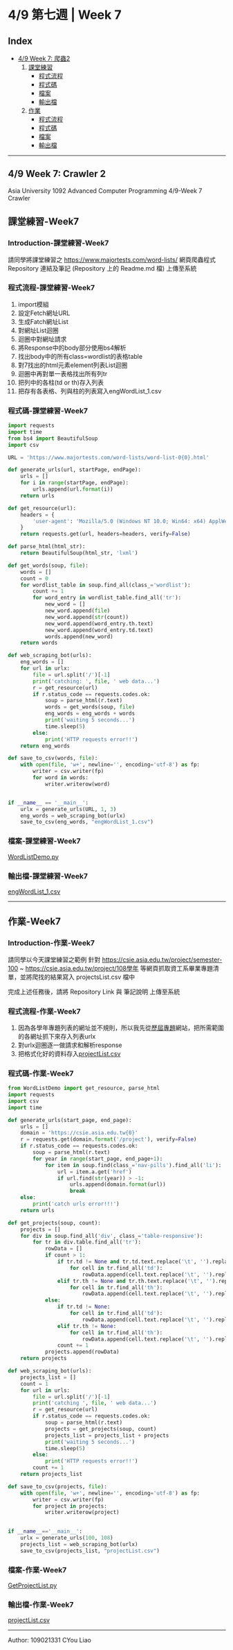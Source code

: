 # 4/9 第七週 | Week 7

## Index

* [4/9 Week 7: 爬蟲2](#49-week-7-crawler-2)
    1. [課堂練習](#課堂練習-Week7)
        * [程式流程](#程式流程-課堂練習-Week7)
        * [程式碼](#程式碼-課堂練習-Week7)
        * [檔案](#檔案-課堂練習-Week7)
        * [輸出檔](#輸出檔-課堂練習-Week7)
    2. [作業](#作業-Week7)
        * [程式流程](#程式流程-作業-Week7)
        * [程式碼](#程式碼-作業-Week7)
        * [檔案](#檔案-作業-Week7)
        * [輸出檔](#輸出檔-作業-Week7)

---

## 4/9 Week 7: Crawler 2

Asia University 1092 Advanced Computer Programming 4/9-Week 7 Crawler

## 課堂練習-Week7

### Introduction-課堂練習-Week7

請同學將課堂練習之 <https://www.majortests.com/word-lists/> 網頁爬蟲程式 Repository 連結及筆記 (Repository 上的 Readme.md 檔) 上傳至系統

### 程式流程-課堂練習-Week7

1. import模組
2. 設定Fetch網址URL
3. 生成Fatch網址List
4. 對網址List迴圈
5. 迴圈中對網址請求
6. 將Response中的body部分使用bs4解析
7. 找出body中的所有class=wordlist的表格table
8. 對7找出的html元素element列表List迴圈
9. 迴圈中再對單一表格找出所有列tr
10. 把列中的各柱(td or th)存入列表
11. 把存有各表格、列與柱的列表寫入engWordList_1.csv

### 程式碼-課堂練習-Week7

~~~~python
import requests
import time
from bs4 import BeautifulSoup
import csv

URL = 'https://www.majortests.com/word-lists/word-list-0{0}.html'

def generate_urls(url, startPage, endPage):
    urls = []
    for i in range(startPage, endPage):
        urls.append(url.format(i))
    return urls

def get_resource(url):
    headers = {
        'user-agent': 'Mozilla/5.0 (Windows NT 10.0; Win64: x64) ApplWebKit/537.36 (KHTML, like Gecko) Chrome/63.0.3239.132 Safari/537.36'
    }
    return requests.get(url, headers=headers, verify=False)

def parse_html(html_str):
    return BeautifulSoup(html_str, 'lxml')

def get_words(soup, file):
    words = []
    count = 0
    for wordlist_table in soup.find_all(class_='wordlist'):
        count += 1
        for word_entry in wordlist_table.find_all('tr'):
            new_word = []
            new_word.append(file)
            new_word.append(str(count))
            new_word.append(word_entry.th.text)
            new_word.append(word_entry.td.text)
            words.append(new_word)
    return words

def web_scraping_bot(urls):
    eng_words = []
    for url in urlx:
        file = url.split('/')[-1]
        print('catching: ', file, ' web data...')
        r = get_resource(url)
        if r.status_code == requests.codes.ok:
            soup = parse_html(r.text)
            words = get_words(soup, file)
            eng_words = eng_words + words
            print('waiting 5 seconds...')
            time.sleep(5)
        else:
            print('HTTP requests error!!')
    return eng_words

def save_to_csv(words, file):
    with open(file, 'w+', newline='', encoding='utf-8') as fp:
        writer = csv.writer(fp)
        for word in words:
            writer.writerow(word)


if __name__ == '__main__':
    urlx = generate_urls(URL, 1, 3)
    eng_words = web_scraping_bot(urlx)
    save_to_csv(eng_words, "engWordList_1.csv")
~~~~

### 檔案-課堂練習-Week7

[WordListDemo.py](WordListDemo.py)

### 輸出檔-課堂練習-Week7

[engWordList_1.csv](engWordList_1.csv)

---

## 作業-Week7

### Introduction-作業-Week7

請同學以今天課堂練習之範例 針對 <https://csie.asia.edu.tw/project/semester-100> ~ <https://csie.asia.edu.tw/project/108學年> 等網頁抓取資工系畢業專題清單，並將爬找的結果寫入 projectsList.csv 檔中

完成上述任務後，請將 Repository Link 與 筆記說明 上傳至系統

### 程式流程-作業-Week7

1. 因為各學年專題列表的網址並不規則，所以我先從[歷屆專題](https://csie.asia.edu.tw/project)網站，把所需範圍的各網址抓下來存入列表urlx
2. 對urlx迴圈逐一做請求和解析response
3. 把格式化好的資料存入[projectList.csv](projectList.csv)

### 程式碼-作業-Week7

~~~~python
from WordListDemo import get_resource, parse_html
import requests
import csv
import time

def generate_urls(start_page, end_page):
    urls = []
    domain = 'https://csie.asia.edu.tw{0}'
    r = requests.get(domain.format('/project'), verify=False)
    if r.status_code == requests.codes.ok:
        soup = parse_html(r.text)
        for year in range(start_page, end_page+1):
            for item in soup.find(class_='nav-pills').find_all('li'):
                url = item.a.get('href')
                if url.find(str(year)) > -1:
                    urls.append(domain.format(url))
                    break
    else:
        print('catch urls error!!!')
    return urls

def get_projects(soup, count):
    projects = []
    for div in soup.find_all('div', class_='table-responsive'):
        for tr in div.table.find_all('tr'):
            rowData = []
            if count > 1:
                if tr.td != None and tr.td.text.replace('\t', '').replace('\n', '').isnumeric():
                    for cell in tr.find_all('td'):
                        rowData.append(cell.text.replace('\t', '').replace('\n', ''))
                elif tr.th != None and tr.th.text.replace('\t', '').replace('\n', '').isnumeric():
                    for cell in tr.find_all('th'):
                        rowData.append(cell.text.replace('\t', '').replace('\n', ''))
            else:
                if tr.td != None:
                    for cell in tr.find_all('td'):
                        rowData.append(cell.text.replace('\t', '').replace('\n', ''))
                elif tr.th != None:
                    for cell in tr.find_all('th'):
                        rowData.append(cell.text.replace('\t', '').replace('\n', ''))
                count += 1
            projects.append(rowData)
    return projects

def web_scraping_bot(urls):
    projects_list = []
    count = 1
    for url in urls:
        file = url.split('/')[-1]
        print('catching ', file, ' web data...')
        r = get_resource(url)
        if r.status_code == requests.codes.ok:
            soup = parse_html(r.text)
            projects = get_projects(soup, count)
            projects_list = projects_list + projects
            print('waiting 5 seconds...')
            time.sleep(5)
        else:
            print('HTTP requests error!!')
        count += 1
    return projects_list

def save_to_csv(projects, file):
    with open(file, 'w+', newline='', encoding='utf-8') as fp:
        writer = csv.writer(fp)
        for project in projects:
            writer.writerow(project)
        

if __name__=='__main__':
    urlx = generate_urls(100, 108)
    projects_list = web_scraping_bot(urlx)
    save_to_csv(projects_list, "projectList.csv")
~~~~

### 檔案-作業-Week7

[GetProjectList.py](GetProjectList.py)

### 輸出檔-作業-Week7

[projectList.csv](projectList.csv)

---
Author: 109021331 CYou Liao

